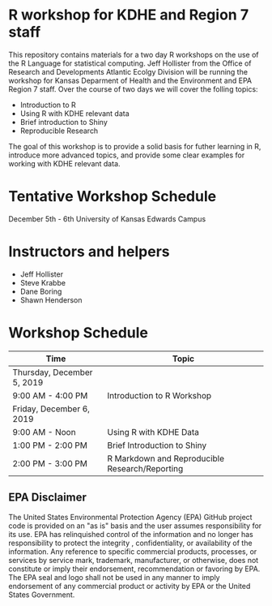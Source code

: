 
# R workshop for KDHE and Region 7 staff

This repository contains materials for a two day R workshops on the use of the R Language for statistical computing.  Jeff Hollister from the Office of Research and Developments Atlantic Ecolgy Division will be running the workshop for Kansas Deparment of Health and the Environment and EPA Region 7 staff.  Over the course of two days we will cover the folling topics:

- Introduction to R 
- Using R with KDHE relevant data
- Brief introduction to Shiny
- Reproducible Research


The goal of this workshop is to provide a solid basis for futher learning in R, introduce more advanced topics, and provide some clear examples for working with KDHE relevant data.

# Tentative Workshop Schedule

December 5th - 6th
University of Kansas Edwards Campus

# Instructors and helpers

- Jeff Hollister
- Steve Krabbe
- Dane Boring
- Shawn Henderson

# Workshop Schedule

|Time                       |Topic                                             | 
|---------------------------|--------------------------------------------------| 
|Thursday, December 5, 2019 |                                                  |
|9:00 AM - 4:00 PM          |Introduction to R Workshop                        |
|Friday, December 6, 2019   |                                                  |
|9:00 AM - Noon             |Using R with KDHE Data                            |
|1:00 PM - 2:00 PM          |Brief Introduction to Shiny                       |
|2:00 PM - 3:00 PM          |R Markdown and Reproducible Research/Reporting    |

## EPA Disclaimer

The United States Environmental Protection Agency (EPA) GitHub project code is provided on an "as is" basis and the user assumes responsibility for its use. EPA has relinquished control of the information and no longer has responsibility to protect the integrity , confidentiality, or availability of the information. Any reference to specific commercial products, processes, or services by service mark, trademark, manufacturer, or otherwise, does not constitute or imply their endorsement, recommendation or favoring by EPA. The EPA seal and logo shall not be used in any manner to imply endorsement of any commercial product or activity by EPA or the United States Government.